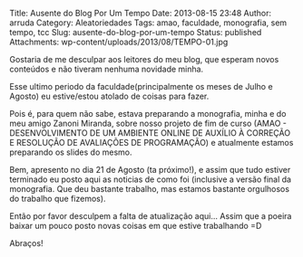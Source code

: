 Title: Ausente do Blog Por Um Tempo
Date: 2013-08-15 23:48
Author: arruda
Category: Aleatoriedades
Tags: amao, faculdade, monografia, sem tempo, tcc
Slug: ausente-do-blog-por-um-tempo
Status: published
Attachments: wp-content/uploads/2013/08/TEMPO-01.jpg

Gostaria de me desculpar aos leitores do meu blog, que esperam novos conteúdos e não tiveram nenhuma novidade minha.

Esse ultimo periodo da faculdade(principalmente os meses de Julho e Agosto) eu estive/estou atolado de coisas para fazer.

Pois é, para quem não sabe, estava preparando a monografia, minha e do meu amigo Zanoni Miranda, sobre nosso projeto de fim de curso (AMAO - DESENVOLVIMENTO DE UM AMBIENTE ONLINE DE AUXÍLIO À CORREÇÃO E RESOLUÇÃO DE AVALIAÇÕES DE PROGRAMAÇÃO) e atualmente estamos preparando os slides do mesmo.

Bem, apresento no dia 21 de Agosto (ta próximo!), e assim que tudo estiver terminado eu posto aqui as noticias de como foi (inclusive a versão final da monografia. Que deu bastante trabalho, mas estamos bastante orgulhosos do trabalho que fizemos).

Então por favor desculpem a falta de atualização aqui... Assim que a poeira baixar um pouco posto novas coisas em que estive trabalhando =D

Abraços!
